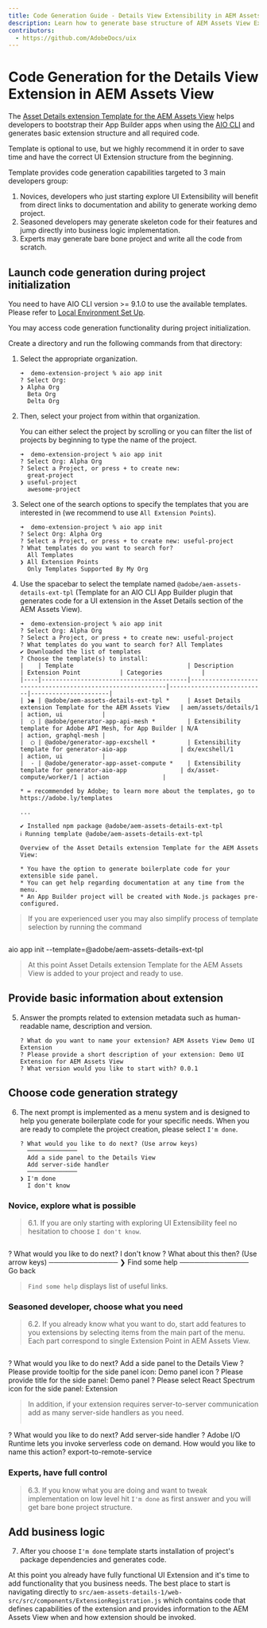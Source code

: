 ```yaml
---
title: Code Generation Guide - Details View Extensibility in AEM Assets View
description: Learn how to generate base structure of AEM Assets View Extension.
contributors:
  - https://github.com/AdobeDocs/uix
---
```

# Code Generation for the Details View Extension in AEM Assets View

The [Asset Details extension Template for the AEM Assets View](https://github.com/adobe/aem-assets-details-ext-tpl) helps developers 
to bootstrap their App Builder apps when using the [AIO CLI](https://github.com/adobe/aio-cli) and generates basic extension structure and all required code.

Template is optional to use, but we highly recommend it in order to save time and have the correct UI Extension structure
from the beginning.

Template provides code generation capabilities targeted to 3 main developers group:
1. Novices, developers who just starting explore UI Extensibility will benefit from direct links to documentation and ability to generate working demo project.
2. Seasoned developers may generate skeleton code for their features and jump directly into business logic implementation.
3. Experts may generate bare bone project and write all the code from scratch.

## Launch code generation during project initialization

<InlineAlert slots="text" />

You need to have AIO CLI version >= 9.1.0 to use the available templates. Please refer to [Local Environment Set Up](../../../guides/local-environment).

You may access code generation functionality during project initialization. 

Create a directory and run the following commands from that directory:

1. Select the appropriate organization.

    ```shell
    ➜  demo-extension-project % aio app init
    ? Select Org:
    ❯ Alpha Org
      Beta Org 
      Delta Org
    ```

2. Then, select your project from within that organization.

    You can either select the project by scrolling or you can filter the list of projects by beginning to type the name of the project.

    ```shell
    ➜  demo-extension-project % aio app init
    ? Select Org: Alpha Org
    ? Select a Project, or press + to create new:
      great-project
    ❯ useful-project
      awesome-project
    ```

3. Select one of the search options to specify the templates that you are interested in (we recommend to use `All Extension Points`).

    ```shell
    ➜  demo-extension-project % aio app init
    ? Select Org: Alpha Org
    ? Select a Project, or press + to create new: useful-project
    ? What templates do you want to search for?
      All Templates 
    ❯ All Extension Points 
      Only Templates Supported By My Org
    ```

4. Use the spacebar to select the template named `@adobe/aem-assets-details-ext-tpl` (Template for an AIO CLI App Builder plugin that generates code for a UI extension in the Asset Details section of the AEM Assets View).

    ```shell
    ➜  demo-extension-project % aio app init
    ? Select Org: Alpha Org
    ? Select a Project, or press + to create new: useful-project
    ? What templates do you want to search for? All Templates
    ✔ Downloaded the list of templates
    ? Choose the template(s) to install:
    |    | Template                                | Description                                                | Extension Point           | Categories           |
    |----|-----------------------------------------|------------------------------------------------------------|---------------------------|----------------------|
    | ❯◉ | @adobe/aem-assets-details-ext-tpl *     | Asset Details extension Template for the AEM Assets View   | aem/assets/details/1      | action, ui           |
    |  ◯ | @adobe/generator-app-api-mesh *         | Extensibility template for Adobe API Mesh, for App Builder | N/A                       | action, graphql-mesh |
    |  ◯ | @adobe/generator-app-excshell *         | Extensibility template for generator-aio-app               | dx/excshell/1             | action, ui           |
    |  - | @adobe/generator-app-asset-compute *    | Extensibility template for generator-aio-app               | dx/asset-compute/worker/1 | action               |

    * = recommended by Adobe; to learn more about the templates, go to https://adobe.ly/templates

    ...

    ✔ Installed npm package @adobe/aem-assets-details-ext-tpl
    ℹ Running template @adobe/aem-assets-details-ext-tpl

    Overview of the Asset Details extension Template for the AEM Assets View:

    * You have the option to generate boilerplate code for your extensible side panel.
    * You can get help regarding documentation at any time from the menu.
    * An App Builder project will be created with Node.js packages pre-configured.
    ```

> If you are experienced user you may also simplify process of template selection by running the command

> ```shell
aio app init --template=@adobe/aem-assets-details-ext-tpl

> At this point Asset Details extension Template for the AEM Assets View is added to your project and ready to use.

## Provide basic information about extension

5. Answer the prompts related to extension metadata such as human-readable name, description and version.

    ```shell
    ? What do you want to name your extension? AEM Assets View Demo UI Extension
    ? Please provide a short description of your extension: Demo UI Extension for AEM Assets View
    ? What version would you like to start with? 0.0.1
    ```

## Choose code generation strategy

6. The next prompt is implemented as a menu system and is designed to help you generate boilerplate code for your specific needs. When you are ready to complete the project creation, please select `I'm done`.

    ```shell
    ? What would you like to do next? (Use arrow keys)
      ──────────────
      Add a side panel to the Details View 
      Add server-side handler
      ──────────────
    ❯ I'm done 
      I don't know 
    ```

### Novice, explore what is possible

> 6.1. If you are only starting with exploring UI Extensibility feel no hesitation to choose `I don't know`.

> ```shell
? What would you like to do next? I don't know
? What about this then? (Use arrow keys)
  ──────────────
❯ Find some help 
  ──────────────
  Go back

> `Find some help` displays list of useful links.  

### Seasoned developer, choose what you need

> 6.2. If you already know what you want to do, start add features to you extensions by selecting items from the main part of the menu. Each part correspond to single Extension Point in AEM Assets View. 

> ```shell
? What would you like to do next? Add a side panel to the Details View
? Please provide tooltip for the side panel icon: Demo panel icon
? Please provide title for the side panel: Demo panel
? Please select React Spectrum icon for the side panel: Extension

> In addition, if your extension requires server-to-server communication add as many server-side handlers as you need.
> ```shell
? What would you like to do next? Add server-side handler
? Adobe I/O Runtime lets you invoke serverless code on demand. How would you like to name this action? export-to-remote-service

### Experts, have full control

> 6.3. If you know what you are doing and want to tweak implementation on low level hit `I'm done` as first answer and you will get bare bone project structure.

## Add business logic

7. After you choose `I'm done` template starts installation of project's package dependencies and generates code.

At this point you already have fully functional UI Extension and it's time to add functionality that you business needs. 
The best place to start is navigating directly to `src/aem-assets-details-1/web-src/src/components/ExtensionRegistration.js` 
which contains code that defines capabilities of the extension and provides information to the AEM Assets View when and how extension should be invoked.
